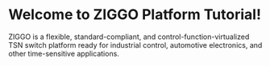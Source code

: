 # Welcome to ZIGGO Platform Tutorial!

ZIGGO is a flexible, standard-compliant, and control-function-virtualized TSN switch platform ready for industrial control, automotive electronics, and other time-sensitive applications.
